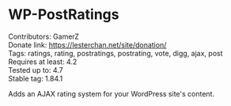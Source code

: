 # WP-PostRatings
Contributors: GamerZ  
Donate link: https://lesterchan.net/site/donation/  
Tags: ratings, rating, postratings, postrating, vote, digg, ajax, post  
Requires at least: 4.2  
Tested up to: 4.7  
Stable tag: 1.84.1  

Adds an AJAX rating system for your WordPress site's content.

